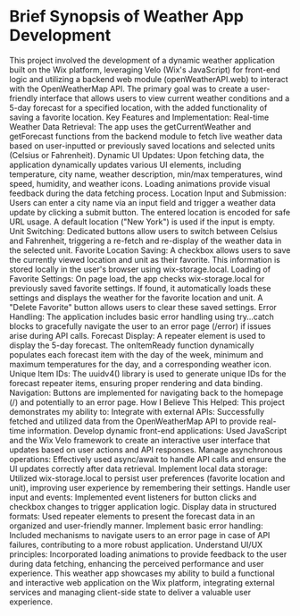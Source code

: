 # Brief Synopsis of Weather App Development
This project involved the development of a dynamic weather application built on the Wix platform, leveraging Velo (Wix's JavaScript) for front-end logic and utilizing a backend web module (openWeatherAPI.web) to interact with the OpenWeatherMap API. The primary goal was to create a user-friendly interface that allows users to view current weather conditions and a 5-day forecast for a specified location, with the added functionality of saving a favorite location.
Key Features and Implementation:
Real-time Weather Data Retrieval: The app uses the getCurrentWeather and getForecast functions from the backend module to fetch live weather data based on user-inputted or previously saved locations and selected units (Celsius or Fahrenheit).
Dynamic UI Updates: Upon fetching data, the application dynamically updates various UI elements, including temperature, city name, weather description, min/max temperatures, wind speed, humidity, and weather icons. Loading animations provide visual feedback during the data fetching process.
Location Input and Submission: Users can enter a city name via an input field and trigger a weather data update by clicking a submit button. The entered location is encoded for safe URL usage. A default location ("New York") is used if the input is empty.
Unit Switching: Dedicated buttons allow users to switch between Celsius and Fahrenheit, triggering a re-fetch and re-display of the weather data in the selected unit.
Favorite Location Saving: A checkbox allows users to save the currently viewed location and unit as their favorite. This information is stored locally in the user's browser using wix-storage.local.
Loading of Favorite Settings: On page load, the app checks wix-storage.local for previously saved favorite settings. If found, it automatically loads these settings and displays the weather for the favorite location and unit. A "Delete Favorite" button allows users to clear these saved settings.
Error Handling: The application includes basic error handling using try...catch blocks to gracefully navigate the user to an error page (/error) if issues arise during API calls.
Forecast Display: A repeater element is used to display the 5-day forecast. The onItemReady function dynamically populates each forecast item with the day of the week, minimum and maximum temperatures for the day, and a corresponding weather icon.
Unique Item IDs: The uuidv4() library is used to generate unique IDs for the forecast repeater items, ensuring proper rendering and data binding.
Navigation: Buttons are implemented for navigating back to the homepage (/) and potentially to an error page.
How I Believe This Helped:
This project demonstrates my ability to:
Integrate with external APIs: Successfully fetched and utilized data from the OpenWeatherMap API to provide real-time information.
Develop dynamic front-end applications: Used JavaScript and the Wix Velo framework to create an interactive user interface that updates based on user actions and API responses.
Manage asynchronous operations: Effectively used async/await to handle API calls and ensure the UI updates correctly after data retrieval.
Implement local data storage: Utilized wix-storage.local to persist user preferences (favorite location and unit), improving user experience by remembering their settings.
Handle user input and events: Implemented event listeners for button clicks and checkbox changes to trigger application logic.
Display data in structured formats: Used repeater elements to present the forecast data in an organized and user-friendly manner.
Implement basic error handling: Included mechanisms to navigate users to an error page in case of API failures, contributing to a more robust application.
Understand UI/UX principles: Incorporated loading animations to provide feedback to the user during data fetching, enhancing the perceived performance and user experience.
This weather app showcases my ability to build a functional and interactive web application on the Wix platform, integrating external services and managing client-side state to deliver a valuable user experience.
